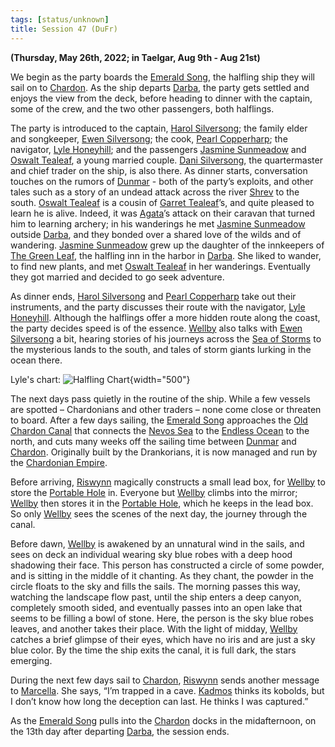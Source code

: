 ```yaml
---
tags: [status/unknown]
title: Session 47 (DuFr)
---
```


**(Thursday, May 26th, 2022; in Taelgar, Aug 9th - Aug 21st)**

We begin as the party boards the [Emerald Song](<../../../things/ships/emerald-song.md>), the halfling ship they will sail on to [Chardon](<../../../gazetteer/west-coast/chardonian-empire/chardon/chardon.md>). As the ship departs [Darba](<../../../gazetteer/greater-dunmar/realms/dunmar/coastal-dunmar/darba/darba.md>), the party gets settled and enjoys the view from the deck, before heading to dinner with the captain, some of the crew, and the two other passengers, both halflings.

The party is introduced to the captain, [Harol Silversong](<../../../people/halflings/harol-silversong.md>); the family elder and songkeeper, [Ewen Silversong](<../../../people/halflings/ewen-silversong.md>); the cook, [Pearl Copperharp](<../../../people/halflings/pearl-copperharp.md>); the navigator, [Lyle Honeyhill](<../../../people/halflings/lyle-honeyhill.md>); and the passengers [Jasmine Sunmeadow](<../../../people/halflings/jasmine-sunmeadow.md>) and [Oswalt Tealeaf](<../../../people/halflings/oswalt-tealeaf.md>), a young married couple. [Dani Silversong](<../../../people/halflings/dani-silversong.md>), the quartermaster and chief trader on the ship, is also there. As dinner starts, conversation touches on the rumors of [Dunmar](<../../../gazetteer/greater-dunmar/realms/dunmar/dunmar.md>) - both of the party’s exploits, and other tales such as a story of an undead attack across the river [Shrev](<../../../gazetteer/greater-dunmar/rivers/shrev.md>) to the south. [Oswalt Tealeaf](<../../../people/halflings/oswalt-tealeaf.md>) is a cousin of [Garret Tealeaf](<../../../people/halflings/garret-tealeaf.md>)’s, and quite pleased to learn he is alive. Indeed, it was [Agata](<../../../people/fey/agata.md>)’s attack on their caravan that turned him to learning archery; in his wanderings he met [Jasmine Sunmeadow](<../../../people/halflings/jasmine-sunmeadow.md>) outside [Darba](<../../../gazetteer/greater-dunmar/realms/dunmar/coastal-dunmar/darba/darba.md>), and they bonded over a shared love of the wilds and of wandering. [Jasmine Sunmeadow](<../../../people/halflings/jasmine-sunmeadow.md>) grew up the daughter of the innkeepers of [The Green Leaf](<../../../gazetteer/greater-dunmar/realms/dunmar/coastal-dunmar/darba/the-green-leaf.md>), the halfling inn in the harbor in [Darba](<../../../gazetteer/greater-dunmar/realms/dunmar/coastal-dunmar/darba/darba.md>). She liked to wander, to find new plants, and met [Oswalt Tealeaf](<../../../people/halflings/oswalt-tealeaf.md>) in her wanderings. Eventually they got married and decided to go seek adventure.

As dinner ends, [Harol Silversong](<../../../people/halflings/harol-silversong.md>) and [Pearl Copperharp](<../../../people/halflings/pearl-copperharp.md>) take out their instruments, and the party discusses their route with the navigator, [Lyle Honeyhill](<../../../people/halflings/lyle-honeyhill.md>). Although the halflings offer a more hidden route along the coast, the party decides speed is of the essence. [Wellby](<../../../people/pcs/dunmar-fellowship/wellby.md>) also talks with [Ewen Silversong](<../../../people/halflings/ewen-silversong.md>) a bit, hearing stories of his journeys across the [Sea of Storms](<../../../gazetteer/greater-dunmar/sea-of-storms.md>) to the mysterious lands to the south, and tales of storm giants lurking in the ocean there. 

Lyle's chart:
![Halfling Chart](../../../assets/halfling-chart.png){width="500"}

The next days pass quietly in the routine of the ship. While a few vessels are spotted – Chardonians and other traders – none come close or threaten to board. After a few days sailing, the [Emerald Song](<../../../things/ships/emerald-song.md>) approaches the [Old Chardon Canal](<../../../gazetteer/west-coast/chardonian-empire/old-chardon-canal.md>) that connects the [Nevos Sea](<../../../gazetteer/west-coast/nevos-sea.md>) to the [Endless Ocean](<../../../gazetteer/endless-ocean.md>) to the north, and cuts many weeks off the sailing time between [Dunmar](<../../../gazetteer/greater-dunmar/realms/dunmar/dunmar.md>) and [Chardon](<../../../gazetteer/west-coast/chardonian-empire/chardon/chardon.md>). Originally built by the Drankorians, it is now managed and run by the [Chardonian Empire](<../../../gazetteer/west-coast/chardonian-empire/chardonian-empire.md>). 

Before arriving, [Riswynn](<../../../people/pcs/dunmar-fellowship/riswynn.md>) magically constructs a small lead box, for [Wellby](<../../../people/pcs/dunmar-fellowship/wellby.md>) to store the [Portable Hole](<../treasure/treasure-from-tokra/portable-hole.md>) in. Everyone but [Wellby](<../../../people/pcs/dunmar-fellowship/wellby.md>) climbs into the mirror; [Wellby](<../../../people/pcs/dunmar-fellowship/wellby.md>) then stores it in the [Portable Hole](<../treasure/treasure-from-tokra/portable-hole.md>), which he keeps in the lead box. So only [Wellby](<../../../people/pcs/dunmar-fellowship/wellby.md>) sees the scenes of the next day, the journey through the canal.

Before dawn, [Wellby](<../../../people/pcs/dunmar-fellowship/wellby.md>) is awakened by an unnatural wind in the sails, and sees on deck an individual wearing sky blue robes with a deep hood shadowing their face. This person has constructed a circle of some powder, and is sitting in the middle of it chanting. As they chant, the powder in the circle floats to the sky and fills the sails. The morning passes this way, watching the landscape flow past, until the ship enters a deep canyon, completely smooth sided, and eventually passes into an open lake that seems to be filling a bowl of stone. Here, the person is the sky blue robes leaves, and another takes their place. With the light of midday, [Wellby](<../../../people/pcs/dunmar-fellowship/wellby.md>) catches a brief glimpse of their eyes, which have no iris and are just a sky blue color. By the time the ship exits the canal, it is full dark, the stars emerging. 

During the next few days sail to [Chardon](<../../../gazetteer/west-coast/chardonian-empire/chardon/chardon.md>), [Riswynn](<../../../people/pcs/dunmar-fellowship/riswynn.md>) sends another message to [Marcella](<../../../people/chardonians/marcella.md>). She says, “I’m trapped in a cave. [Kadmos](<../../../people/chardonians/kadmos.md>) thinks its kobolds, but I don’t know how long the deception can last. He thinks I was captured.” 

As the [Emerald Song](<../../../things/ships/emerald-song.md>) pulls into the [Chardon](<../../../gazetteer/west-coast/chardonian-empire/chardon/chardon.md>) docks in the midafternoon, on the 13th day after departing [Darba](<../../../gazetteer/greater-dunmar/realms/dunmar/coastal-dunmar/darba/darba.md>), the session ends. 
